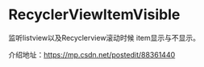 # RecyclerViewItemVisible
监听listview以及Recyclerview滚动时候 item显示与不显示。



介绍地址：https://mp.csdn.net/postedit/88361440
